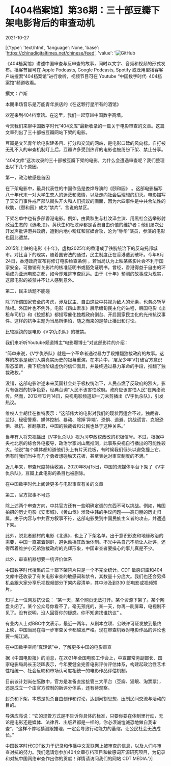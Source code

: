 # 【404档案馆】第36期：三十部豆瓣下架电影背后的审查动机

2021-10-27

[{'type': 'text/html', 'language': None, 'base': 'https://chinadigitaltimes.net/chinese/feed', 'value': '![GitHub](https://chinadigitaltimes.net/chinese/files/2021/10/36-3.jpg)

《404档案馆》讲述中国审查与反审查的故事，同时以文字、音频和视频的形式发布。播客节目可在 Apple Podcasts, Google Podcasts, Spotify 或泛用型播客客户端搜索“404档案馆”进行收听，视频节目可在 Youtube “中国数字时代· 404档案馆”频道收看。





撰文：卢斯



本期串场音乐是万能青年旅店的《在这颗行星所有的酒馆》

欢迎来到404档案馆。在这里，我们一起穿越中国数字高墙。

今天我们来聊中国数字时代“404文库”最新收录的一篇关于电影审查的文章。这篇文章列出了三十部被豆瓣网站下架的电影。

豆瓣是文艺青年给电影建条目、打分和交流的网站，是电影口碑的风向标。自打被无孔不入的审查机制盯上后，豆瓣许多受到热评的电影也被纷纷下架、禁止分享。

“404文库”这次收录的三十部被豆瓣下架的电影，为什么会遭遇审查呢？我们整理出以下几个原因。

第一，政治敏感是首因

在下架电影中，最具代表性的中国作品是娄烨导演的《颐和园》 。这部电影描写八十年代末一对大学生恋人的迷茫和激情，以及走向社会后理想的幻灭。电影描写了天安门事件戒严部队街头开火和人们抗议的画面，因为六四事件是中共合法性的软肋，《颐和园》成为“禁片”、言说的禁区。

下架名单中也有多部香港电影。例如，由黄秋生与杜汶泽主演、用黑社会选举影射政治生态的《选老顶》。黄秋生和杜汶泽都是香港自由价值的维护者；他们屡次公开发声批评港共政府，遭到内地小粉红和官媒合攻，沦为“辱华”演员，参演的电影也因此遭禁。

2015年上映的电影《十年》，虚构2025年的香港成了铁腕统治下的反乌托邦城市。对比当下的现实，随着国安法的通过，民主制度正在香港遭到破坏。今年8月24日，香港政府宣布将修订电影检查条例 ，若当局认为上映某些影片会不利于国家安全，可撤销有关影片的核准证明书或豁免证明书。曾经，香港得益于自由的环境成为亚洲电影之都，如今却难逃审查厄运。由于《十年》预测的故事成为现实，这部电影的被禁并不让人感到意外。

第二，民主话题不能碰

除了所谓国家安全的考虑，涉及民主、自由这些中共视为敌人的元素，也务必斩草除根。外国片也不例外。电影《昂山素季》展示缅甸民主化的进程，韩国电影《出租车司机》和《挖掘机》都描写催化独裁政府倒台、开启国家民主化的光州抗议事件。这样的抗争主题为当局所惧怕，随之而来的是禁止播出和讨论。

比较蹊跷的是电影《V字仇杀队》的被禁。

我们来听听Youtube频道博主“电影爆博士”对这部影片的介绍：



“简单来说，《V字仇杀队》就是一个革命者通过暴力手段推翻独裁政府的故事。这样的故事是我们人类真实历史的银幕重演。在本片中，‘屠龙少年’V打破官方意识形态垄断，撕下统治阶级虚伪的信仰面具，并最终通过暴力革命的手段，推翻了独裁政权。”



没错，这部电影讲述未来英国社会处于极权统治下，人民点燃了反政府的烈火。影片有强烈的抗争色彩，经典台词“人民不该害怕政府。政府应该害怕人民”在网络流传。然而，2012年12月14日，央视电影频道却一刀未剪播出《V字仇杀队》，引发热议。

维权人士胡佳在推特表示：“这部伟大的电影对我们的现状再适合不过。独裁者、监狱、秘密警察、媒体控制、暴动、除掉‘异端’、恐惧、逃避、挑战谎言、克服恐惧、抵抗、推翻暴君，中国的独裁者和公民也处于这种关系。”

当年有人将央视播出《V字仇杀队》视为习李政权政改的积极信号。不过，根据中央社北京的综合外电报导，政治学家刘山鹰推测，此事系央视自行播出的可能性较大。他说“每个媒体都知道他们头上有片天花板，有时候我们低头以避免撞上它。但有时我们当中有几个勇者想碰触天花板，甚至表达对审查制度的不满。”

近几年来，审查尺度持续收紧，2020年8月15日，中国的流媒体平台下架了《V字仇杀队》，豆瓣上此电影的条目也被删除。

在中国数字时代上阅读更多与电影审查有关的文章

第三，官方叙事不可违

除上述两个审查方向，中共官方还有一些明确定调的东西不可以挑战。例如，韩国拍摄的历史电影《安市城》、《黄山伐》涉及中韩的争议问题——高句丽的历史归属。由于内容与中共官方叙事不符，这部电影受到中国民族主义者的攻击，并遭遇下架。

此外，脱北者题材的电影《北逃》，也上了下架名单。出于意识形态和地缘政治的需要，中国一直罩着朝鲜，避免动摇其政治体制。不光中共自己不能让人批评，还得帮着维护小兄弟独裁政府的光辉形象，中国审查者要操心的事儿真是不少。

此外，审查机器想要一统评价体系

中国数字时代搜集的三十部下架禁片只是一个不完全统计。CDT 敏感词库和404 文库中还收录了有关电影审查的敏感词和禁令，其数量十分庞大。我们也还会另择机会跟大家分享乐视视频部分下架内容清单，其中涉及到330 部电影或视频短片。

知乎上一位网友抗议说： “某一天，某个网页无法打开。某个资源下架了。某个网盘关闭了。某个公众号你看不了。毫无预兆的，某一天，你再一刷屏幕，电视剧不见了。没有说明，没人回答你的疑惑。你不知道找谁抗议” 。

有业内人士对BBC中文表示，最近一两年，从剧本立项、公映许可证发放到最终上映，中国当局在每一步审查关卡都越发严格。现在审查机器对电影作品的评论也要一统江湖。

在中国数字空间“真理馆”中，了解更多中国的电影审查

据《中国电影报》的消息，在2021年全国电影工作会上，中宣部常务副部长、国家电影局局长王晓晖表示，今年要健全完善电影评价评估体系，构建起政治性艺术性相统一、社会反映和市场认可度相统一的电影作品评估机制。

目前该计划尚在酝酿中，官方是准备直接接管三大平台（豆瓣、猫眼、淘票票），还是成立一个由官方控制的新评分体系，还有待观察。

封杀和下架，本质是扼杀自由创作和讨论，达到阉割思想、压制民间交流与活动的目的。

导演应亮说：“它的规管方式是不告诉你具体的标准，只要你要在体制里行动，无论是电影还是媒体、法律界、出版界都是一样的，你必须诚惶诚恐地做自我审查”，“这样不停地猜测跟推理，一定会导致行动能力的萎缩，让公民社会无法成长。”

中国数字时代CDT致力于记录和传播中文互联网上被审查的信息，以及人们与审查对抗的努力。我们邀请您参加404文章存档项目和敏感词开源研究项目，为记录和对抗中国网络审查作出你的贡献！详情请访问我们的网站 CDT.MEDIA.'}]